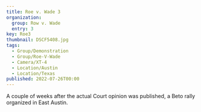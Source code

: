 ```yaml
---
title: Roe v. Wade 3
organization: 
  group: Row v. Wade
  entry: 3
key: Roe3
thumbnail: DSCF5408.jpg
tags:
  - Group/Demonstration
  - Group/Roe-V-Wade
  - Camera/XT-4
  - Location/Austin
  - Location/Texas
published: 2022-07-26T00:00
---
```

A couple of weeks after the actual Court opinion was published, a Beto rally organized in East Austin.
